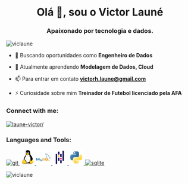 <h1 align="center">Olá 👋, sou o Victor Launé</h1>
<h3 align="center">Apaixonado por tecnologia e dados.</h3>

<p align="left"> <img src="https://komarev.com/ghpvc/?username=viclaune&label=Profile%20views&color=0e75b6&style=flat" alt="viclaune" /> </p>

- 🔭 Buscando oportunidades como **Engenheiro de Dados**

- 🌱 Atualmente aprendendo **Modelagem de Dados, Cloud**

- 📫 Para entrar em contato **victorh.laune@gmail.com**

- ⚡ Curiosidade sobre mim **Treinador de Futebol licenciado pela AFA**

<h3 align="left">Connect with me:</h3>
<p align="left">
<a href="https://linkedin.com/in/laune-victor/" target="blank"><img align="center" src="https://raw.githubusercontent.com/rahuldkjain/github-profile-readme-generator/master/src/images/icons/Social/linked-in-alt.svg" alt="laune-victor/" height="30" width="40" /></a>
</p>

<h3 align="left">Languages and Tools:</h3>
<p align="left"> <a href="https://git-scm.com/" target="_blank" rel="noreferrer"> <img src="https://www.vectorlogo.zone/logos/git-scm/git-scm-icon.svg" alt="git" width="40" height="40"/> </a> <a href="https://www.linux.org/" target="_blank" rel="noreferrer"> <img src="https://raw.githubusercontent.com/devicons/devicon/master/icons/linux/linux-original.svg" alt="linux" width="40" height="40"/> </a> <a href="https://www.mysql.com/" target="_blank" rel="noreferrer"> <img src="https://raw.githubusercontent.com/devicons/devicon/master/icons/mysql/mysql-original-wordmark.svg" alt="mysql" width="40" height="40"/> </a> <a href="https://pandas.pydata.org/" target="_blank" rel="noreferrer"> <img src="https://raw.githubusercontent.com/devicons/devicon/2ae2a900d2f041da66e950e4d48052658d850630/icons/pandas/pandas-original.svg" alt="pandas" width="40" height="40"/> </a> <a href="https://www.python.org" target="_blank" rel="noreferrer"> <img src="https://raw.githubusercontent.com/devicons/devicon/master/icons/python/python-original.svg" alt="python" width="40" height="40"/> </a> <a href="https://www.sqlite.org/" target="_blank" rel="noreferrer"> <img src="https://www.vectorlogo.zone/logos/sqlite/sqlite-icon.svg" alt="sqlite" width="40" height="40"/> </a> </p>

<p><img align="center" src="https://github-readme-streak-stats.herokuapp.com/?user=viclaune&" alt="viclaune" /></p>
